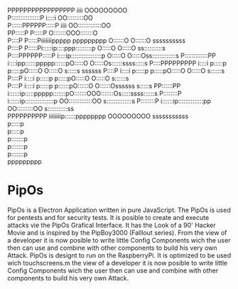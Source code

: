                                                                                    
                                                                                   
PPPPPPPPPPPPPPPPP     iiii                          OOOOOOOOO                      
P::::::::::::::::P   i::::i                       OO:::::::::OO                    
P::::::PPPPPP:::::P   iiii                      OO:::::::::::::OO                  
PP:::::P     P:::::P                           O:::::::OOO:::::::O                 
  P::::P     P:::::Piiiiiiippppp   ppppppppp   O::::::O   O::::::O    ssssssssss   
  P::::P     P:::::Pi:::::ip::::ppp:::::::::p  O:::::O     O:::::O  ss::::::::::s  
  P::::PPPPPP:::::P  i::::ip:::::::::::::::::p O:::::O     O:::::Oss:::::::::::::s 
  P:::::::::::::PP   i::::ipp::::::ppppp::::::pO:::::O     O:::::Os::::::ssss:::::s
  P::::PPPPPPPPP     i::::i p:::::p     p:::::pO:::::O     O:::::O s:::::s  ssssss 
  P::::P             i::::i p:::::p     p:::::pO:::::O     O:::::O   s::::::s      
  P::::P             i::::i p:::::p     p:::::pO:::::O     O:::::O      s::::::s   
  P::::P             i::::i p:::::p    p::::::pO::::::O   O::::::Ossssss   s:::::s 
PP::::::PP          i::::::ip:::::ppppp:::::::pO:::::::OOO:::::::Os:::::ssss::::::s
P::::::::P          i::::::ip::::::::::::::::p  OO:::::::::::::OO s::::::::::::::s 
P::::::::P          i::::::ip::::::::::::::pp     OO:::::::::OO    s:::::::::::ss  
PPPPPPPPPP          iiiiiiiip::::::pppppppp         OOOOOOOOO       sssssssssss    
                            p:::::p                                                
                            p:::::p                                                
                           p:::::::p                                               
                           p:::::::p                                               
                           p:::::::p                                               
                           ppppppppp                                               
                                                                                   

# PipOs
PipOs is a Electron Application written in pure JavaScript. The PipOs is used for pentests and for security tests. It is posible to create and execute attacks vie the PipOs Grafical Interface. It has the Look of a 90' Hacker Movie and is inspired by the PipBoy3000 (Falllout series). From the view of a developer it is now posible to write little Config Components wich the user then can use and combine with other components to build his very own Attack. PipOs is designt to run on the RaspberryPi. It is optimized to be used wich touchscreens.m the view of a developer it is now posible to write little Config Components wich the user then can use and combine with other components to build his very own Attack.
